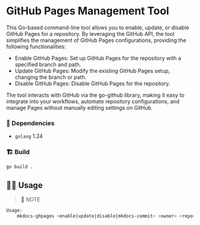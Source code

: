 # GitHub Pages Management Tool

This Go-based command-line tool allows you to enable, update, or disable GitHub Pages for a repository. By leveraging the GitHub API, the tool simplifies the management of GitHub Pages configurations, providing the following functionalities:

- Enable GitHub Pages: Set up GitHub Pages for the repository with a specified branch and path.
- Update GitHub Pages: Modify the existing GitHub Pages setup, changing the branch or path.
- Disable GitHub Pages: Disable GitHub Pages for the repository.

The tool interacts with GitHub via the go-github library, making it easy to integrate into your workflows, automate repository configurations, and manage Pages without manually editing settings on GitHub.


### 📌 Dependencies

- `golang` 1.24

### 🏗️ Build

```bash
go build .
```

## 🧑‍💻 Usage

> 📌 NOTE

```bash
Usage:
    mkdocs-ghpages <enable|update|disable|mkdocs-commit> <owner> <repo> <token> [branch] [path]
```


